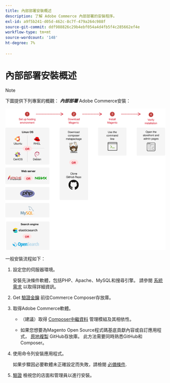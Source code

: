```yaml
---
title: 內部部署安裝概述
description: 了解 Adobe Commerce 內部部署的安裝程序。
exl-id: a9f5b241-d05d-462c-8c7f-479a264c988f
source-git-commit: ddf988826c29b4ebf054a4d4fb5f4c285662ef4e
workflow-type: tm+mt
source-wordcount: '148'
ht-degree: 7%

---
```


# 內部部署安裝概述

>[!NOTE]
>
>下圖提供下列專案的概觀： _**內部部署**_ Adobe Commerce安裝：

![安裝的運作方式](../assets/installation/install-diagram-24.svg)

一般安裝流程如下：

1. 設定您的伺服器環境。

   安裝先決條件軟體，包括PHP、Apache、MySQL和搜尋引擎。 請參閱 [系統需求](system-requirements.md) 以取得詳細資訊。

1. Get [驗證金鑰](prerequisites/authentication-keys.md) 前往Commerce Composer存放庫。

1. 取得Adobe Commerce軟體。

   * （建議）取得 [Composer中繼資料](composer.md) 管理模組及其相依性。

   * 如果您想要為Magento Open Source程式碼基底貢獻內容或自訂應用程式， [原地複製](https://developer.adobe.com/commerce/contributor/guides/install/clone-repository/) GitHub存放庫。 此方法需要同時熟悉GitHub和Composer。

1. 使用命令列安裝應用程式。

   如果步驟因必要軟體未正確設定而失敗，請檢閱 [必備條件](prerequisites/overview.md).

1. [驗證](next-steps/verify.md) 檢視您的店面和管理員以進行安裝。
